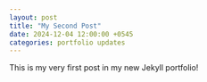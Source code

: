 ```yaml
---
layout: post
title: "My Second Post"
date: 2024-12-04 12:00:00 +0545
categories: portfolio updates
---
```


This is my very first post in my new Jekyll portfolio!
